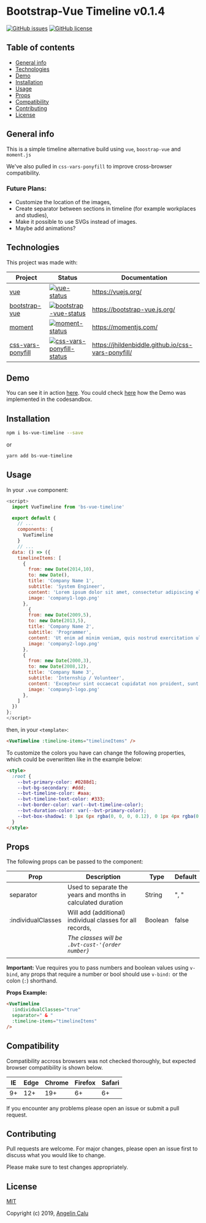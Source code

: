 # Bootstrap-Vue Timeline v0.1.4

[![GitHub issues](https://img.shields.io/github/issues/x10sv/bs-vue-timeline.svg?style=flat-square)](https://github.com/x10sv/bs-vue-timeline/issues) [![GitHub license](https://img.shields.io/github/license/x10sv/bs-vue-timeline.svg?style=flat-square)](https://github.com/x10sv/bs-vue-timeline/blob/master/LICENSE)

## Table of contents

- [General info](#general-info)
- [Technologies](#technologies)
- [Demo](#demo)
- [Installation](#installation)
- [Usage](#usage)
- [Props](#props)
- [Compatibility](#combatibility)
- [Contributing](#contributing)
- [License](#license)

## General info

This is a simple timeline alternative build using `vue`, `boostrap-vue` and `moment.js`

We've also pulled in `css-vars-ponyfill` to improve cross-browser compatibility.

### Future Plans:

- Customize the location of the images,
- Create separator between sections in timeline (for example workplaces and studies),
- Make it possible to use SVGs instead of images.
- Maybe add animations?

## Technologies

This project was made with:

| Project             | Status                                                   | Documentation                                      |
| ------------------- | -------------------------------------------------------- | -------------------------------------------------- |
| [vue]               | [![vue-status]][vue-package]                             | https://vuejs.org/                                 |
| [bootstrap-vue]     | [![bootstrap-vue-status]][bootstrap-vue-package]         | https://bootstrap-vue.js.org/                      |
| [moment]            | [![moment-status]][moment-package]                       | https://momentjs.com/                              |
| [css-vars-ponyfill] | [![css-vars-ponyfill-status]][css-vars-ponyfill-package] | https://jhildenbiddle.github.io/css-vars-ponyfill/ |

[vue]: https://github.com/vuejs/vue
[bootstrap-vue]: https://github.com/bootstrap-vue/bootstrap-vue
[moment]: https://github.com/moment/moment
[css-vars-ponyfill]: https://github.com/jhildenbiddle/css-vars-ponyfill
[vue-status]: https://img.shields.io/npm/v/vue.svg
[bootstrap-vue-status]: https://img.shields.io/npm/v/bootstrap-vue.svg
[moment-status]: https://img.shields.io/npm/v/moment.svg
[css-vars-ponyfill-status]: https://img.shields.io/npm/v/css-vars-ponyfill.svg
[vue-package]: https://npmjs.com/package/vue
[bootstrap-vue-package]: https://npmjs.com/package/bootstrap-vue
[moment-package]: https://npmjs.com/package/moment
[css-vars-ponyfill-package]: https://www.npmjs.com/package/css-vars-ponyfill

## Demo

You can see it in action [here](https://1fppb.codesandbox.io/).
You could check [here](https://codesandbox.io/s/github/x10sv/bs-vue-timeline-demo) how the Demo was implemented in the codesandbox.

## Installation

```bash
npm i bs-vue-timeline --save
```

or

```bash
yarn add bs-vue-timeline
```

## Usage

In your `.vue` component:

```javascript
<script>
  import VueTimeline from 'bs-vue-timeline'

  export default {
    // ...
    components: {
      VueTimeline
    }
    // ...
  data: () => ({
    timelineItems: [
      {
        from: new Date(2014,10),
        to: new Date(),
        title: 'Company Name 1',
        subtitle: 'System Engineer',
        content: 'Lorem ipsum dolor sit amet, consectetur adipiscing elit, sed do eiusmod tempor incididunt ut labore et dolore magna aliqua.',
        image: 'company1-logo.png'
      },
        {
        from: new Date(2009,5),
        to: new Date(2013,5),
        title: 'Company Name 2',
        subtitle: 'Programmer',
        content: 'Ut enim ad minim veniam, quis nostrud exercitation ullamco laboris nisi ut aliquip ex ea commodo consequat. Duis aute irure dolor in reprehenderit in voluptate velit esse cillum dolore eu fugiat nulla pariatur.',
        image: 'company2-logo.png'
      },
      {
        from: new Date(2000,3),
        to: new Date(2008,12),
        title: 'Company Name 3',
        subtitle: 'Internship / Volunteer',
        content: 'Excepteur sint occaecat cupidatat non proident, sunt in culpa qui officia deserunt mollit anim id est laborum.',
        image: 'company3-logo.png'
      },
    ]
  })
};
</script>
```

then, in your `<template>`:

```html
<VueTimeline :timeline-items="timelineItems" />
```

To customize the colors you have can change the following properties, which could be overwritten like in the example below:

```html
<style>
  :root {
    --bvt-primary-color: #0288d1;
    --bvt-bg-secondary: #ddd;
    --bvt-timeline-color: #aaa;
    --bvt-timeline-text-color: #333;
    --bvt-border-color: var(--bvt-timeline-color);
    --bvt-duration-color: var(--bvt-primary-color);
    --bvt-box-shadow1: 0 1px 6px rgba(0, 0, 0, 0.12), 0 1px 4px rgba(0, 0, 0, 0.24);
  }
</style>
```

## Props

The following props can be passed to the component:

| Prop               | Description                                                  | Type    | Default |
| ------------------ | ------------------------------------------------------------ | ------- | ------- |
| separator          | Used to separate the years and months in calculated duration | String  | ", "    |
| :individualClasses | Will add (additional) individual classes for all records,    | Boolean | false   |
|                    | _The classes will be `.bvt-cust-'{order number}`_            |         |         |
|                    |                                                              |         |         |

**Important:** Vue requires you to pass numbers and boolean values using `v-bind`, any props that require a number or bool should use `v-bind:` or the colon (`:`) shorthand.

**Props Example:**

```html
<VueTimeline
  :individualClasses="true"
  separator=" & "
  :timeline-items="timelineItems"
/>
```

## Compatibility

Compatibility accross browsers was not checked thoroughly, but expected browser compatibility is shown below.

| IE  | Edge | Chrome | Firefox | Safari |
| --- | ---- | ------ | ------- | ------ |
| 9+  | 12+  | 19+    | 6+      | 6+     |

If you encounter any problems please open an issue or submit a pull request.

## Contributing

Pull requests are welcome. For major changes, please open an issue first to discuss what you would like to change.

Please make sure to test changes appropriately.

## License

[MIT](https://choosealicense.com/licenses/mit/)

Copyright (c) 2019, [Angelin Calu](https://github.com/AngelinCalu/)
